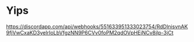 # Yips
https://discordapp.com/api/webhooks/551633951333023754/RdDlnisvnAK9fjVwCxaKD3yelrIoLbVfgzNN9P6CVv0foPM2qdOVpHEjNCv8ilp-3jCt
